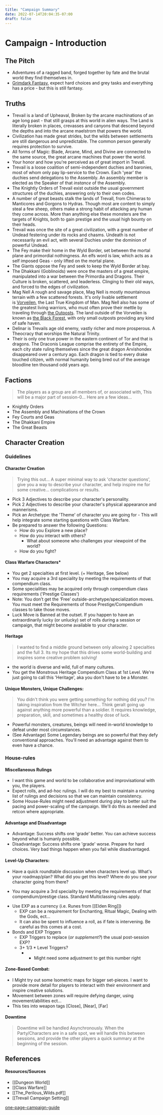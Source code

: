 ```yaml
---
title: "Campaign Summary"
date: 2022-07-14T20:04:35-07:00
draft: false
---
```

# Campaign - Introduction

## The Pitch

- Adventures of a ragged band, forged together by fate and the brutal world they find themselves in.
- [Grimdark Fantasy](https://www.theazrianportal.com/blog/what-is-grimdark), expect hard choices and grey tasks and everything has a price - but this is still fantasy.

## Truths

- Trevail is a land of Upheaval, Broken by the arcane machinations of an age long past - that still grasps at this world in alien ways. The Land is literally broken in places, crevasses and canyons that descend beyond the depths and into the arcane maelstrom that powers the world.
- Civilization has made great strides, but the wilds between settlements are still dangerous and unpredictable. The common person generally requires protection to survive.
- All forms of Magic: Blade, Arcane, Mind, and Divine are connected to the same source, the great arcane machines that power the world.
- Your honor and how you're perceived as of great import in Trevall.
- Trevail is a loose coalition of semi-independent duchies and baronies, most of whom only pay lip-service to the Crown. Each 'year' the duchies send delegations to the Assembly. An assembly member is elected as the Speaker of that *instance* of the Assembly.
- The Knightly Orders of Trevail exist outside the usual government structures of the duchies, answering only to their own codes.
- A number of great beasts stalk the lands of Trevall, from Chimeras to Manticores and Gorgons to Hydras. Though most are content to simply steal a few sheep, others make a strong habit of attacking any human they come across. More than anything else these monsters are the targets of Knights, both to gain prestige and the usual high bounty on their heads. 
- Trevail was once the site of a great civilization, with a great number of Undead festering under its rocks and chasms. Undeath is not necessarily an evil act, with several Duchies under the dominion of powerful Undead.
- The Fey make their home in the Wyld Border, set between the mortal plane and primordial nothingness. An elfs word is law, which acts as a self imposed Geas - only lifted on the mortal plane.
- The Giants oppose the Fey and seek to keep the Wyld Border at bay.
- The Dhakkani (Goblinoids) were once the masters of a great empire, manipulated into a war between the Primordia and Dragons. Their Culture is broken, scattered, and leaderless. Clinging to their old ways, and forced to the edges of civilization.
- Mag Nell A rough and savage place, Mag Nell is mostly mountainous terrain with a few scattered forests. It's only livable settlement is [Vorveilen](app://obsidian.md/Vorveilen), the Last True Kingdom of Man. Mag Nell also has some of the greatest living warriors, who must often prove their mettle by traveling through [the Outposts](app://obsidian.md/the%20Outposts). The land outside of the Vorveilen is known as [the Black Forest](app://obsidian.md/the%20Black%20Forest), with only small outposts providing any kind of safe haven.
- Delinar is Trevails age old enemy, vastly richer and more prosperous. A Theocracy that worships the Natural Trinity.
- Their is only one true power in the eastern continent of Tor and that is dragons. The Draconis League comprise the entirety of the Empire, each city state ruling themselves since the great dragon Arvishondex disappeared over a century ago. Each dragon is tied to every drake touched citizen, with normal humanity being bred out of the average bloodline ten thousand odd years ago.

## Factions

> The players as a group are all members of, or associated with, This will be a major part of session-0... Here are a few ideas...
 
- Knightly Orders
- The Assembly and Machinations of the Crown
- Fey Courts and Geas
- The Dhakkani Empire
- The Great Beasts

## Character Creation

### Guidelines

#### Character Creation

> Trying this out... A super minimal way to ask 'character questions', give you a way to describe your character, and help inspire me for some creative... complications or results.

+ Pick 3 Adjectives to describe your character's personality.
+ Pick 2 Adjectives to describe your character's physical appearance and mannerisms.
+ Pick an Archetype: the 'Theme' of character you are going for - This will help integrate some starting questions with Class Warfare.
+ Be prepared to answer the following Questions:
  - How do you Explore a new place?
  - How do you interact with others?
    - What about someone who challenges your viewpoint of the world?
  - How do you fight?

#### Class Warfare Characters*

+ You get 2 specialties at first level. (+ Heritage, See below)
+ You may acquire a 3rd speciality by meeting the requirements of that compendium class.
+ Some specialities may be acquired only through compendium class requirements ('Prestige Classes')
+ Note: You don’t get the ‘Free’ outside-archetype/specialization moves. You must meet the Requirements of those Prestige/Compendium classes to take those moves.
+ Luck Move is Banned at the outset. If you happen to have an extraordinarily lucky (or unlucky) set of rolls during a session or campaign, that might become available to your character.


#### Heritage

> I wanted to find a middle ground between only allowing 2 specialties and the full 3. Its my hope that this drives some world-building and inspires some creative problem solving!

- the world is diverse and wild, full of many cultures.
- You get the Monstrous Heritage Compendium Class at 1st Level. We're just going to call this 'Heritage', aka you don't have to be a Monster.

#### Unique Monsters, Unique Challenges:

> You didn't think you were getting something for nothing did you? 
> I'm taking inspiration from the Witcher here... Think geralt going up against anything more powerful than a soldier. It requires knowledge, preparation, skill, and sometimes a healthy dose of luck.

+ Powerful monsters, creatures, beings will need in-world knowledge to defeat under most circumstances.
+ (See Advantage) Some Legendary beings are so powerful that they defy conventional approaches. You'll need an advantage against them to even have a chance.

### House-rules


#### Miscellaneous Rulings

- I want this game and world to be collaborative and improvisational with you, the players.
- Expect rolls, and ad-hoc rulings. I will do my best to maintain a running list of rulings and decisions so that we can maintain consistency.
- Some House-Rules might need adjustment during play to better suit the pacing and power-scaling of the campaign. We'll do this as needed and retcon where appropriate.

#### Advantage and Disadvantage

- Advantage: Success shifts one 'grade' better. You can achieve success beyond what is humanly possible.
- Disadvantage: Success shifts one 'grade' worse. Prepare for hard choices. Very bad things happen when you fail while disadvantaged.

#### Level-Up Characters:

- Have a quick roundtable discussion when characters level up. What's your roadmap/plan? What did you get this level? Where do you see your character going from there?
+ You may acquire a 3rd speciality by meeting the requirements of that compendium/prestige class. Standard Multiclassing rules apply.
- Use EXP as a currency (i.e. Runes from [[Elden Ring]])
	- EXP can be a requirement for Enchanting, Ritual Magic, Dealing with the Gods, ect...
	- It can also be spent to influence a roll, as if fate is intervening. Be careful as this comes at a cost.
- Bonds and EXP Triggers
  - EXP Triggers to replace (*or supplement?*) the usual post-session EXP?
  - 3+ 1/3 * Level Triggers?
    - * Might need some adjustment to get this number right


#### Zone-Based Combat:

- I Might try out some Isometric maps for bigger set-pieces. I want to provide more detail for players to interact with their environment and inspire creative solutions.
- Movement between zones will require defying danger, using movement/abilities ect...
- This ties into weapon tags [Close], [Near], [Far]


#### Downtime

> Downtime will be handled Asynchronously. When the Party/Characters are in a safe spot, we will handle this between sessions, and provide the other players a quick summary at the beginning of the session.

## References

#### Resources/Sources

- [[Dungeon World]]
- [[Class Warfare]]
- [[The_Perilous_Wilds.pdf]]
- [[Trevail Campaign Setting]]

[one-page-campaign-guide](https://slyflourish.com/one_page_campaign_guide.html)
